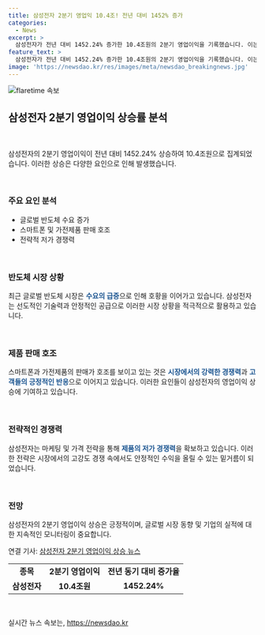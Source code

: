 ```yaml
---
title: 삼성전자 2분기 영업익 10.4조! 전년 대비 1452% 증가
categories:
  - News
excerpt: >
  삼성전자가 전년 대비 1452.24% 증가한 10.4조원의 2분기 영업이익을 기록했습니다. 이는 예상을 훨씬 뛰어넘는 성과로, 기업의 경쟁력과 성장 가능성을 재평가할 필요가 있습니다.
feature_text: >
  삼성전자가 전년 대비 1452.24% 증가한 10.4조원의 2분기 영업이익을 기록했습니다. 이는 예상을 훨씬 뛰어넘는 성과로, 기업의 경쟁력과 성장 가능성을 재평가할 필요가 있습니다.
image: 'https://newsdao.kr/res/images/meta/newsdao_breakingnews.jpg'
---
```


<p><img src="https://newsdao.kr/res/images/meta/newsdao_breakingnews.jpg" alt="flaretime 속보" /></p>

<h2 data-ke-size="size26">삼성전자 2분기 영업이익 상승률 분석</h2>

<p data-ke-size="size16">&nbsp;</p>

<p>삼성전자의 2분기 영업이익이 전년 대비 1452.24% 상승하여 10.4조원으로 집계되었습니다. 이러한 상승은 다양한 요인으로 인해 발생했습니다.</p>

<p data-ke-size="size16">&nbsp;</p>

<h3>주요 요인 분석</h3>

<ul>
    <li>글로벌 반도체 수요 증가</li>
    <li>스마트폰 및 가전제품 판매 호조</li>
    <li>전략적 저가 경쟁력</li>
</ul>

<p data-ke-size="size16">&nbsp;</p>

<h3>반도체 시장 상황</h3>

<p>최근 글로벌 반도체 시장은 <b><span style="color: #1a5490;">수요의 급증</span></b>으로 인해 호황을 이어가고 있습니다. 삼성전자는 선도적인 기술력과 안정적인 공급으로 이러한 시장 상황을 적극적으로 활용하고 있습니다.</p>

<p data-ke-size="size16">&nbsp;</p>

<h3>제품 판매 호조</h3>

<p>스마트폰과 가전제품의 판매가 호조를 보이고 있는 것은 <b><span style="color: #1a5490;">시장에서의 강력한 경쟁력</span></b>과 <b><span style="color: #1a5490;">고객들의 긍정적인 반응</span></b>으로 이어지고 있습니다. 이러한 요인들이 삼성전자의 영업이익 상승에 기여하고 있습니다.</p>

<p data-ke-size="size16">&nbsp;</p>

<h3>전략적인 경쟁력</h3>

<p>삼성전자는 마케팅 및 가격 전략을 통해 <b><span style="color: #1a5490;">제품의 저가 경쟁력</span></b>을 확보하고 있습니다. 이러한 전략은 시장에서의 고강도 경쟁 속에서도 안정적인 수익을 올릴 수 있는 밑거름이 되었습니다.</p>

<p data-ke-size="size16">&nbsp;</p>

<h3>전망</h3>

<p>삼성전자의 2분기 영업이익 상승은 긍정적이며, 글로벌 시장 동향 및 기업의 실적에 대한 지속적인 모니터링이 중요합니다.</p>

<p data-ke-size="size16">연결 기사: <a href='https://www.google.com'>삼성전자 2분기 영업이익 상승 뉴스</a></p>

<table>
    <tr>
        <td style="text-align: center; height: 17px;"><b>종목</b></td>
        <td style="text-align: center; height: 17px;"><b>2분기 영업이익</b></td>
        <td style="text-align: center; height: 17px;"><b>전년 동기 대비 증가율</b></td>
    </tr>
    <tr>
        <td style="text-align: center; height: 17px;"><b>삼성전자</b></td>
        <td style="text-align: center; height: 17px;"><b>10.4조원</b></td>
        <td style="text-align: center; height: 17px;"><b>1452.24%</b></td>
    </tr>
</table>

<p data-ke-size="size16">&nbsp;</p>
실시간 뉴스 속보는, <a href="https://newsdao.kr" rel="dofollow">https://newsdao.kr</a>


